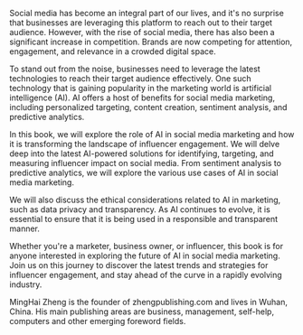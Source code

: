 

Social media has become an integral part of our lives, and it's no surprise that businesses are leveraging this platform to reach out to their target audience. However, with the rise of social media, there has also been a significant increase in competition. Brands are now competing for attention, engagement, and relevance in a crowded digital space.

To stand out from the noise, businesses need to leverage the latest technologies to reach their target audience effectively. One such technology that is gaining popularity in the marketing world is artificial intelligence (AI). AI offers a host of benefits for social media marketing, including personalized targeting, content creation, sentiment analysis, and predictive analytics.

In this book, we will explore the role of AI in social media marketing and how it is transforming the landscape of influencer engagement. We will delve deep into the latest AI-powered solutions for identifying, targeting, and measuring influencer impact on social media. From sentiment analysis to predictive analytics, we will explore the various use cases of AI in social media marketing.

We will also discuss the ethical considerations related to AI in marketing, such as data privacy and transparency. As AI continues to evolve, it is essential to ensure that it is being used in a responsible and transparent manner.

Whether you're a marketer, business owner, or influencer, this book is for anyone interested in exploring the future of AI in social media marketing. Join us on this journey to discover the latest trends and strategies for influencer engagement, and stay ahead of the curve in a rapidly evolving industry.

MingHai Zheng is the founder of zhengpublishing.com and lives in Wuhan, China. His main publishing areas are business, management, self-help, computers and other emerging foreword fields.
